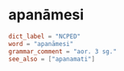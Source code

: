 # apanāmesi

``` toml
dict_label = "NCPED"
word = "apanāmesi"
grammar_comment = "aor. 3 sg."
see_also = ["apanamati"]
```

